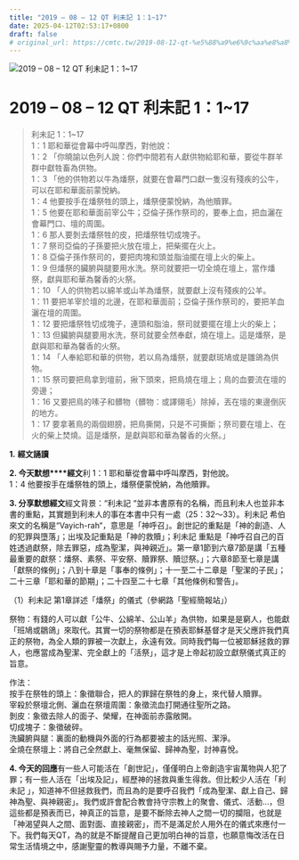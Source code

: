 ```yaml
---
title: "2019 – 08 – 12 QT 利未記 1：1~17"
date: 2025-04-12T02:53:17+0800
draft: false
# original_url: https://cmtc.tw/2019-08-12-qt-%e5%88%a9%e6%9c%aa%e8%a8%98-1%ef%bc%9a117
---
```


![2019 – 08 – 12 QT 利未記 1：1\~17](/images/qt.jpg   "2019 – 08 – 12 QT 利未記 1：1\~17")

# 2019 – 08 – 12 QT 利未記 1：1\~17

> 利未記 1：1\~17  
> 1：1 耶和華從會幕中呼叫摩西，對他說：  
> 1：2 「你曉諭以色列人說：你們中間若有人獻供物給耶和華，要從牛群羊群中獻牲畜為供物。  
> 1：3 「他的供物若以牛為燔祭，就要在會幕門口獻一隻沒有殘疾的公牛，可以在耶和華面前蒙悅納。  
> 1：4 他要按手在燔祭牲的頭上，燔祭便蒙悅納，為他贖罪。  
> 1：5 他要在耶和華面前宰公牛；亞倫子孫作祭司的，要奉上血，把血灑在會幕門口、壇的周圍。  
> 1：6 那人要剝去燔祭牲的皮，把燔祭牲切成塊子。  
> 1：7 祭司亞倫的子孫要把火放在壇上，把柴擺在火上。  
> 1：8 亞倫子孫作祭司的，要把肉塊和頭並脂油擺在壇上火的柴上。  
> 1：9 但燔祭的臟腑與腿要用水洗。祭司就要把一切全燒在壇上，當作燔祭，獻與耶和華為馨香的火祭。  
> 1：10 「人的供物若以綿羊或山羊為燔祭，就要獻上沒有殘疾的公羊。  
> 1：11 要把羊宰於壇的北邊，在耶和華面前；亞倫子孫作祭司的，要把羊血灑在壇的周圍。  
> 1：12 要把燔祭牲切成塊子，連頭和脂油，祭司就要擺在壇上火的柴上；  
> 1：13 但臟腑與腿要用水洗，祭司就要全然奉獻，燒在壇上。這是燔祭，是獻與耶和華為馨香的火祭。  
> 1：14 「人奉給耶和華的供物，若以鳥為燔祭，就要獻斑鳩或是雛鴿為供物。  
> 1：15 祭司要把鳥拿到壇前，揪下頭來，把鳥燒在壇上；鳥的血要流在壇的旁邊；  
> 1：16 又要把鳥的嗉子和髒物（髒物：或譯翎毛）除掉，丟在壇的東邊倒灰的地方。  
> 1：17 要拿著鳥的兩個翅膀，把鳥撕開，只是不可撕斷；祭司要在壇上、在火的柴上焚燒。這是燔祭，是獻與耶和華為馨香的火祭。」

**1.** **經文誦讀**

**2. 今天默想****經文**利 1：1 耶和華從會幕中呼叫摩西，對他說。  
1：4 他要按手在燔祭牲的頭上，燔祭便蒙悅納，為他贖罪。

**3. 分享默想經文**經文背景：“利未記 “並非本書原有的名稱，而且利未人也並非本書的重點，其實題到利未人的事在本書中只有一處（25：32～33）。利未記 希伯來文的名稱是“Vayich-rah“，意思是「神呼召」。創世記的重點是「神的創造、人的犯罪與墮落」；出埃及記重點是「神的救贖」；利未記 重點是「神呼召自己的百姓透過獻祭，除去罪惡，成為聖潔，與神親近」。第一章1節到六章7節是講「五種最重要的獻祭：燔祭、素祭、平安祭、贖罪祭、贖愆祭。」；六章8節至七章是講「獻祭的條例」；八到十章是「事奉的條例」；十一至二十二章是「聖潔的子民」；二十三章「耶和華的節期」；二十四至二十七章「其他條例和警告」。

（1）利未記 第1章詳述「燔祭」的儀式（參網路「聖經簡報站」）

祭物：有錢的人可以獻「公牛、公綿羊、公山羊」為供物，如果是是窮人，也能獻「班鳩或鶵鴿」來取代。其實一切的祭物都是在預表耶穌基督才是天父應許我們真正的祭物，為全人類的罪被一次獻上，永遠有效。同時我們每一位被耶穌拯救的罪人，也應當成為聖潔、完全獻上的「活祭」，這才是上帝起初設立獻祭儀式真正的旨意。

作法：  
按手在祭牲的頭上：象徵聯合，把人的罪歸在祭牲的身上，來代替人贖罪。  
宰殺於祭壇北側、灑血在祭壇周圍：象徵流血打開通往聖所之路。  
剝皮：象徵去除人的面子、榮耀，在神面前赤露敞開。  
切成塊子：象徵破碎。  
洗臟腑與腿：裏面的動機與外面的行為都要被主的話光照、潔淨。  
全燒在祭壇上：將自己全然獻上、毫無保留、歸神為聖，討神喜悅。

**4. 今天的回應**有一些人可能活在「創世記」，僅僅明白上帝創造宇宙萬物與人犯了罪；有一些人活在「出埃及記」，經歷神的拯救與重生得救。但比較少人活在「利未記 」，知道神不但拯救我們，而且為的是要呼召我們「成為聖潔、獻上自己、歸神為聖、與神親密」。我們或許會配合教會持守宗教上的聚會、儀式、活動…，但這些都是預表而已，神真正的旨意，是要不斷除去神人之間一切的攔阻，也就是「神渴望與人之間、面對面、直接親密」，而不是滿足於人用外在的儀式來應付一下。我們每天QT，為的就是不斷提醒自己更加明白神的旨意，也願意悔改活在日常生活情境之中，感謝聖靈的教導與賜予力量，不離不棄。